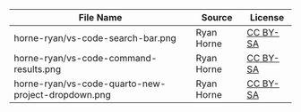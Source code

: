 | **File Name** | **Source** | **License** |
| -------- | ------- |------- |
| horne-ryan/vs-code-search-bar.png  | Ryan Horne | [CC BY-SA](https://creativecommons.org/licenses/by-sa/4.0/?ref=chooser-v1)
| horne-ryan/vs-code-command-results.png  | Ryan Horne | [CC BY-SA](https://creativecommons.org/licenses/by-sa/4.0/?ref=chooser-v1)
| horne-ryan/vs-code-quarto-new-project-dropdown.png  | Ryan Horne | [CC BY-SA](https://creativecommons.org/licenses/by-sa/4.0/?ref=chooser-v1)
